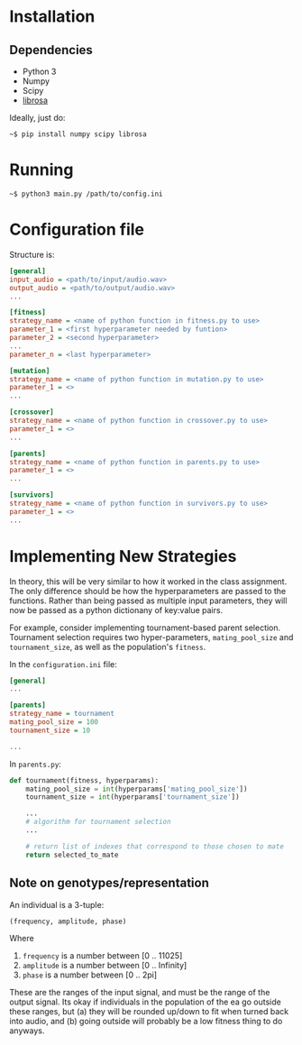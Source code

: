 # Installation

## Dependencies
- Python 3
- Numpy
- Scipy
- [librosa](https://librosa.org/doc/latest/index.html)

Ideally, just do:
```
~$ pip install numpy scipy librosa
```

# Running
```
~$ python3 main.py /path/to/config.ini
```

# Configuration file

Structure is:

```ini
[general]
input_audio = <path/to/input/audio.wav>
output_audio = <path/to/output/audio.wav>
...

[fitness]
strategy_name = <name of python function in fitness.py to use>
parameter_1 = <first hyperparameter needed by funtion>
parameter_2 = <second hyperparameter>
...
parameter_n = <last hyperparameter>

[mutation]
strategy_name = <name of python function in mutation.py to use>
parameter_1 = <>
...

[crossover]
strategy_name = <name of python function in crossover.py to use>
parameter_1 = <>
...

[parents]
strategy_name = <name of python function in parents.py to use>
parameter_1 = <>
...

[survivors]
strategy_name = <name of python function in survivors.py to use>
parameter_1 = <>
...

```

# Implementing New Strategies

In theory, this will be very similar to how it worked in the class assignment.
The only difference should be how the hyperparameters are passed to the
functions. Rather than being passed as multiple input parameters, they will now
be passed as a python dictionany of key:value pairs.

For example, consider implementing tournament-based parent selection.
Tournament selection requires two hyper-parameters, `mating_pool_size` and
`tournament_size`, as well as the population's `fitness`.

In the `configuration.ini` file:
```ini
[general]
...

[parents]
strategy_name = tournament
mating_pool_size = 100
tournament_size = 10

...
```

In `parents.py`:
```python
def tournament(fitness, hyperparams):
	mating_pool_size = int(hyperparams['mating_pool_size'])
	tournament_size = int(hyperparams['tournament_size'])

	...
	# algorithm for tournament selection
	...

	# return list of indexes that correspond to those chosen to mate
	return selected_to_mate

```

## Note on genotypes/representation

An individual is a 3-tuple:
```python
(frequency, amplitude, phase)
```
Where
1. `frequency` is a number between [0 .. 11025]
2. `amplitude` is a number between [0 .. Infinity]
3. `phase` is a number between [0 .. 2pi]

These are the ranges of the input signal, and must be the range of the
output signal. Its okay if individuals in the population of the ea go outside
these ranges, but (a) they will be rounded up/down to fit when turned back into
audio, and (b) going outside will probably be a low fitness thing to do anyways.


